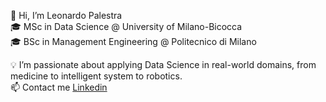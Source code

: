 👋 Hi, I’m Leonardo Palestra  
🎓 MSc in Data Science @ University of Milano-Bicocca  
🎓 BSc in Management Engineering @ Politecnico di Milano  
  
💡 I’m passionate about applying Data Science in real-world domains, from medicine to intelligent system to robotics.  
📫 Contact me [Linkedin](https://www.linkedin.com/in/leonardo-palestra/)
